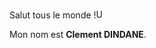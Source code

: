 Salut tous le monde !<img src="https://th.bing.com/th/id/R.52cb966d094c1c957c08dca0b187dc1c?rik=c%2bSVcTw0Hy6Exg&pid=ImgRaw&r=0" alt="Un sourire" width="15px" height="15px">

Mon nom est <b>Clement DINDANE</b>.






